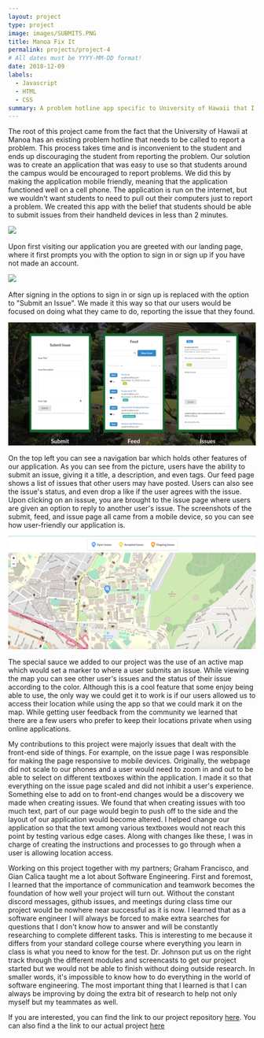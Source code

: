 ```yaml
---
layout: project
type: project
image: images/SUBMITS.PNG
title: Manoa Fix It
permalink: projects/project-4
# All dates must be YYYY-MM-DD format!
date: 2018-12-09
labels:
  - Javascript
  - HTML
  - CSS
summary: A problem hotline app specific to University of Hawaii that I developed in 314 Software Engineering
---
```




The root of this project came from the fact that the University of Hawaii at Manoa has an existing problem hotline that needs to be called to report a problem. This process takes time and is inconvenient to the student and ends up discouraging the student from reporting the problem. Our solution was to create an application that was easy to use so that students around the campus would be encouraged to report problems. We did this by making the application mobile friendly, meaning that the application functioned well on a cell phone. The application is run on the internet, but we wouldn't want students to need to pull out their computers just to report a problem. We created this app with the belief that students should be able to submit issues from their handheld devices in less than 2 minutes. 

<img class="ui image" src="../images/SIGNLANDING.PNG">

Upon first visiting our application you are greeted with our landing page, where it first prompts you with the option to sign in or sign up if you have not made an account. 

<img class="ui image" src="../images/SUBMITLANDING.PNG">

After signing in the options to sign in or sign up is replaced with the option to "Submit an Issue". We made it this way so that our users would be focused on doing what they came to do, reporting the issue that they found. 

<img class="ui image" src="../images/3.PNG">

On the top left you can see a navigation bar which holds other features of our application. As you can see from the picture, users have the ability to submit an issue, giving it a title, a description, and even tags. Our feed page shows a list of issues that other users may have posted. Users can also see the issue's status, and even drop a like if the user agrees with the issue. Upon clicking on an isssue, you are brought to the issue page where users are given an option to reply to another user's issue. The screenshots of the submit, feed, and issue page all came from a mobile device, so you can see how user-friendly our application is. 

<img class="ui image" src="../images/MAP.PNG">

The special sauce we added to our project was the use of an active map which would set a marker to where a user submits an issue. While viewing the map you can see other user's issues and the status of their issue according to the color. Although this is a cool feature that some enjoy being able to use, the only way we could get it to work is if our users allowed us to access their location while using the app so that we could mark it on the map. While getting user feedback from the community we learned that there are a few users who prefer to keep their locations private when using online applications. 

My contributions to this project were majorly issues that dealt with the front-end side of things. For example, on the issue page I was responsible for making the page responsive to mobile devices. Originally, the webpage did not scale to our phones and a user would need to zoom in and out to be able to select on different textboxes within the application. I made it so that everything on the issue page scaled and did not inhibit a user's experience. Something else to add on to front-end changes would be a discovery we made when creating issues. We found that when creating issues with too much text, part of our page would begin to push off to the side and the layout of our application would become altered. I helped change our application so that the text among various textboxes would not reach this point by testing various edge cases. Along with changes like these, I was in charge of creating the instructions and processes to go through when a user is allowing location access. 

Working on this project together with my partners; Graham Francisco, and Gian Calica taught me a lot about Software Engineering. First and foremost, I learned that the importance of communication and teamwork becomes the foundation of how well your project will turn out. Without the constant discord messages, github issues, and meetings during class time our project would be nowhere near successful as it is now. I learned that as a software engineer I will always be forced to make extra searches for questions that I don't know how to answer and will be constantly researching to complete different tasks. This is interesting to me because it differs from your standard college course where everything you learn in class is what you need to know for the test. Dr. Johnson put us on the right track through the different modules and screencasts to get our project started but we would not be able to finish without doing outside research. In smaller words, it's impossible to know how to do everything in the world of software engineering. The most important thing that I learned is that I can always be improving by doing the extra bit of research to help not only myself but my teammates as well.

If you are interested, you can find the link to our project repository [here](https://github.com/manoafixit/manoafixit).
You can also find a the link to our actual project [here](https://manoafixit.meteorapp.com/#/)

